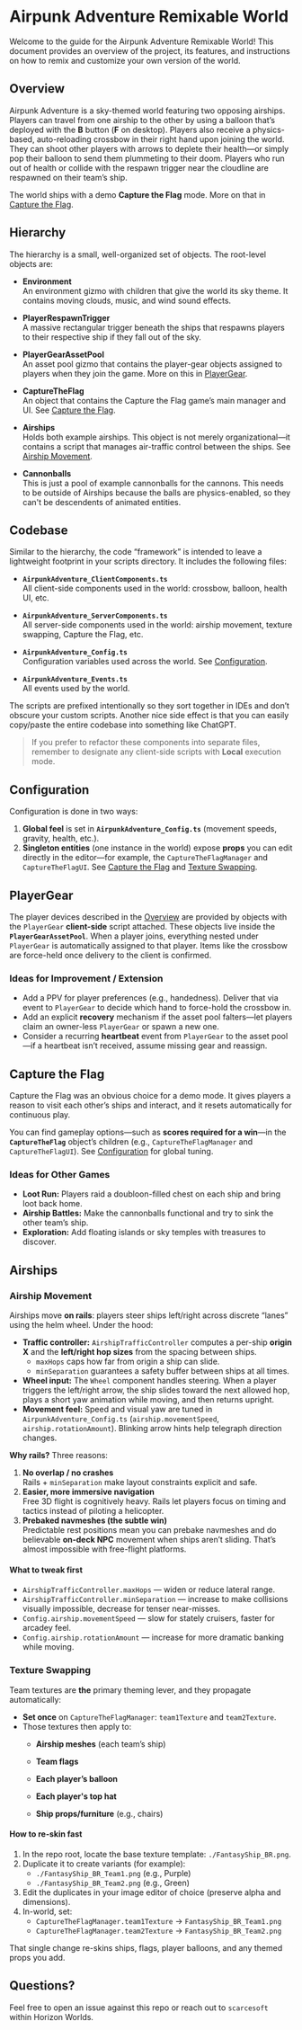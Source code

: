 # Airpunk Adventure Remixable World

Welcome to the guide for the Airpunk Adventure Remixable World! This document provides an overview of the project, its features, and instructions on how to remix and customize your own version of the world.

## Overview

Airpunk Adventure is a sky-themed world featuring two opposing airships. Players can travel from one airship to the other by using a balloon that’s deployed with the **B** button (**F** on desktop). Players also receive a physics-based, auto-reloading crossbow in their right hand upon joining the world. They can shoot other players with arrows to deplete their health—or simply pop their balloon to send them plummeting to their doom. Players who run out of health or collide with the respawn trigger near the cloudline are respawned on their team’s ship.

The world ships with a demo **Capture the Flag** mode. More on that in [Capture the Flag](#capture-the-flag).

## Hierarchy

The hierarchy is a small, well-organized set of objects. The root-level objects are:

- **Environment**  
  An environment gizmo with children that give the world its sky theme. It contains moving clouds, music, and wind sound effects.

- **PlayerRespawnTrigger**  
  A massive rectangular trigger beneath the ships that respawns players to their respective ship if they fall out of the sky.

- **PlayerGearAssetPool**  
  An asset pool gizmo that contains the player-gear objects assigned to players when they join the game. More on this in [PlayerGear](#playergear).

- **CaptureTheFlag**  
  An object that contains the Capture the Flag game’s main manager and UI. See [Capture the Flag](#capture-the-flag).

- **Airships**  
  Holds both example airships. This object is not merely organizational—it contains a script that manages air-traffic control between the ships. See [Airship Movement](#airship-movement).

- **Cannonballs**  
  This is just a pool of example cannonballs for the cannons. This needs to be outside of Airships because the balls are physics-enabled, so they can't be descendents of animated entities.

## Codebase

Similar to the hierarchy, the code “framework” is intended to leave a lightweight footprint in your scripts directory. It includes the following files:

- **`AirpunkAdventure_ClientComponents.ts`**  
  All client-side components used in the world: crossbow, balloon, health UI, etc.

- **`AirpunkAdventure_ServerComponents.ts`**  
  All server-side components used in the world: airship movement, texture swapping, Capture the Flag, etc.

- **`AirpunkAdventure_Config.ts`**  
  Configuration variables used across the world. See [Configuration](#configuration).

- **`AirpunkAdventure_Events.ts`**  
  All events used by the world.

The scripts are prefixed intentionally so they sort together in IDEs and don’t obscure your custom scripts. Another nice side effect is that you can easily copy/paste the entire codebase into something like ChatGPT.

> If you prefer to refactor these components into separate files, remember to designate any client-side scripts with **Local** execution mode.

## Configuration

Configuration is done in two ways:

1. **Global feel** is set in **`AirpunkAdventure_Config.ts`** (movement speeds, gravity, health, etc.).  
2. **Singleton entities** (one instance in the world) expose **props** you can edit directly in the editor—for example, the `CaptureTheFlagManager` and `CaptureTheFlagUI`. See [Capture the Flag](#capture-the-flag) and [Texture Swapping](#texture-swapping).

## PlayerGear

The player devices described in the [Overview](#overview) are provided by objects with the `PlayerGear` **client-side** script attached. These objects live inside the **`PlayerGearAssetPool`**. When a player joins, everything nested under `PlayerGear` is automatically assigned to that player. Items like the crossbow are force-held once delivery to the client is confirmed.

### Ideas for Improvement / Extension
- Add a PPV for player preferences (e.g., handedness). Deliver that via event to `PlayerGear` to decide which hand to force-hold the crossbow in.
- Add an explicit **recovery** mechanism if the asset pool falters—let players claim an owner-less `PlayerGear` or spawn a new one.
- Consider a recurring **heartbeat** event from `PlayerGear` to the asset pool—if a heartbeat isn’t received, assume missing gear and reassign.

## Capture the Flag

Capture the Flag was an obvious choice for a demo mode. It gives players a reason to visit each other’s ships and interact, and it resets automatically for continuous play.

You can find gameplay options—such as **scores required for a win**—in the **`CaptureTheFlag`** object’s children (e.g., `CaptureTheFlagManager` and `CaptureTheFlagUI`). See [Configuration](#configuration) for global tuning.

### Ideas for Other Games

- **Loot Run:** Players raid a doubloon-filled chest on each ship and bring loot back home.  
- **Airship Battles:** Make the cannonballs functional and try to sink the other team’s ship.  
- **Exploration:** Add floating islands or sky temples with treasures to discover.

## Airships

### Airship Movement

Airships move **on rails**: players steer ships left/right across discrete “lanes” using the helm wheel. Under the hood:

- **Traffic controller:** `AirshipTrafficController` computes a per-ship **origin X** and the **left/right hop sizes** from the spacing between ships.  
  - `maxHops` caps how far from origin a ship can slide.  
  - `minSeparation` guarantees a safety buffer between ships at all times.
- **Wheel input:** The `Wheel` component handles steering. When a player triggers the left/right arrow, the ship slides toward the next allowed hop, plays a short yaw animation while moving, and then returns upright.
- **Movement feel:** Speed and visual yaw are tuned in `AirpunkAdventure_Config.ts` (`airship.movementSpeed`, `airship.rotationAmount`). Blinking arrow hints help telegraph direction changes.

**Why rails?** Three reasons:

1. **No overlap / no crashes**  
   Rails + `minSeparation` make layout constraints explicit and safe.
2. **Easier, more immersive navigation**  
   Free 3D flight is cognitively heavy. Rails let players focus on timing and tactics instead of piloting a helicopter.
3. **Prebaked navmeshes (the subtle win)**  
   Predictable rest positions mean you can prebake navmeshes and do believable **on-deck NPC** movement when ships aren’t sliding. That’s almost impossible with free-flight platforms.

#### What to tweak first

- `AirshipTrafficController.maxHops` — widen or reduce lateral range.  
- `AirshipTrafficController.minSeparation` — increase to make collisions visually impossible, decrease for tenser near-misses.  
- `Config.airship.movementSpeed` — slow for stately cruisers, faster for arcadey feel.  
- `Config.airship.rotationAmount` — increase for more dramatic banking while moving.

### Texture Swapping

Team textures are **the** primary theming lever, and they propagate automatically:

- **Set once** on `CaptureTheFlagManager`: `team1Texture` and `team2Texture`.  
- Those textures then apply to:
  - **Airship meshes** (each team’s ship)
  - **Team flags**
  - **Each player’s balloon**

  - **Each player's top hat**
  - **Ship props/furniture** (e.g., chairs)

#### How to re-skin fast

1. In the repo root, locate the base texture template: `./FantasyShip_BR.png`.  
2. Duplicate it to create variants (for example):  
   - `./FantasyShip_BR_Team1.png` (e.g., Purple)  
   - `./FantasyShip_BR_Team2.png` (e.g., Green)
3. Edit the duplicates in your image editor of choice (preserve alpha and dimensions).  
4. In-world, set:
   - `CaptureTheFlagManager.team1Texture` → `FantasyShip_BR_Team1.png`  
   - `CaptureTheFlagManager.team2Texture` → `FantasyShip_BR_Team2.png`

That single change re-skins ships, flags, player balloons, and any themed props you add.

## Questions?
Feel free to open an issue against this repo or reach out to `scarcesoft` within Horizon Worlds.